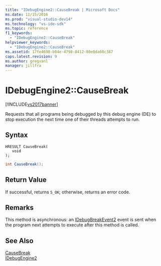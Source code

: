 ```yaml
---
title: "IDebugEngine2::CauseBreak | Microsoft Docs"
ms.date: 11/15/2016
ms.prod: "visual-studio-dev14"
ms.technology: "vs-ide-sdk"
ms.topic: reference
f1_keywords: 
  - "IDebugEngine2::CauseBreak"
helpviewer_keywords: 
  - "IDebugEngine2::CauseBreak"
ms.assetid: 17fe4698-b04e-4798-8412-80e0da60c387
caps.latest.revision: 9
ms.author: gregvanl
manager: jillfra
---
```

# IDebugEngine2::CauseBreak
[!INCLUDE[vs2017banner](../../../includes/vs2017banner.md)]

Requests that all programs being debugged by this debug engine (DE) to stop execution the next time one of their threads attempts to run.  
  
## Syntax  
  
```cpp#  
HRESULT CauseBreak(   
   void   
);  
```  
  
```csharp  
int CauseBreak();  
```  
  
## Return Value  
 If successful, returns `S_OK`; otherwise, returns an error code.  
  
## Remarks  
 This method is asynchronous: an [IDebugBreakEvent2](../../../extensibility/debugger/reference/idebugbreakevent2.md) event is sent when the program next attempts to execute after this method is called.  
  
## See Also  
 [CauseBreak](../../../extensibility/debugger/reference/idebugprogram2-causebreak.md)   
 [IDebugEngine2](../../../extensibility/debugger/reference/idebugengine2.md)
